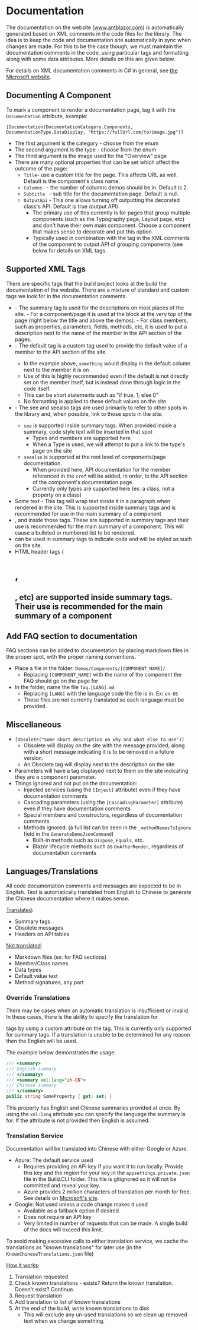 # Documentation

The documentation on the website (www.antblazor.com) is automatically generated based on XML comments in the code files for the library. The idea is to keep the code and documentation site automatically in sync when changes are made. For this to be the case though, we must maintain the documentation comments in the code, using particular tags and formatting along with some data attributes. More details on this are given below. 

For details on XML documentation comments in C# in general, see [the Microsoft website](https://learn.microsoft.com/en-us/dotnet/csharp/language-reference/xmldoc/).



## Documenting A Component

To mark a component to render a documentation page, tag it with the `Documentation` attribute, example:

`[Documentation(DocumentationCategory.Components, DocumentationType.DataDisplay, "https://fullUrl.com/to/image.jpg")]`

- The first argument is the category - choose from the enum
- The second argument is the type - choose from the enum
- The third argument is the image used for the "Overview" page
- There are many optional properties that can be set which affect the outcome of the page:
  - `Title`- use a custom title for the page. This affects URL as well. Default is the component's class name.
  - `Columns ` - the number of columns demos should be in. Default is 2.
  - `Subtitle ` - sub title for the documentation page. Default is null.
  - `OutputApi` - This one allows turning off outputting the decorated class's API. Default is true (output API).
    - The primary use of this currently is for pages that group multiple components (such as the Typography page, Layout page, etc) and don't have their own main component. Choose a component that makes sense to decorate and put this option. 
    - Typically used in combination with the <seealso> tag in the XML comments of the component to output API of grouping components (see below for details on XML tags.



## Supported XML Tags

There are specific tags that the build project looks at the build the documentation of the website. There are a mixture of standard and custom tags we look for in the documentation comments.

- <summary> - The summary tag is used for the descriptions on most places of the site. 
  - For a component/page it is used at the block at the very top of the page (right below the title and above the demos).
  - For class members, such as properties, parameters, fields, methods, etc, it is used to put a description next to the name of the member in the API section of the pages.
- <default value="something" /> - The default tag is a custom tag used to provide the default value of a member to the API section of the site.
  - In the example above, `something` would display in the default column next to the member it is on
  - Use of this is highly recommended even if the default is not directly set on the member itself, but is instead done through logic in the code itself.
  - This can be short statements such as "if true, 1, else 0"
  - No formatting is applied to these default values on the site
- <seealso cref="SomethingTheLibrary" /> - The see and seealso tags are used primarily to refer to other spots in the library and, when possible, link to those spots in the site.
  - `see` is supported inside summary tags. When provided inside a summary, code style text will be inserted in that spot
    - Types and members are supported here
    - When a Type is used, we will attempt to put a link to the type's page on the site
  - `seealso` is supported at the root level of components/page documentation. 
    - When provided here, API documentation for the member referenced in the `cref` will be added, in order, to the API section of the component's documentation page.
    - Currently only types are supported here (ex: a class, not a property on a class)
- <para>Some text</para>  - This tag will wrap text inside it in a paragraph when rendered in the site. This is supported inside summary tags and is recommended for use in the main summary of a component
- <list type="bullet">, <list type="number"> and <item> inside those tags. These are supported in summary tags and their use is recommended for the main summary of a component. This will cause a bulleted or numbered list to be rendered.
- <c> can be used in summary tags to indicate code and will be styled as such on the site.
- HTML header tags (<h1>, <h2>, etc) are supported inside summary tags. Their use is recommended for the main summary of a component



## Add FAQ section to documentation

FAQ sections can be added to documentation by placing markdown files in the proper spot, with the proper naming conventions. 

- Place a file in the folder: `Demos/Components/[COMPONENT_NAME]/` 
  - Replacing `[COMPONENT_NAME]` with the name of the component the FAQ should go on the page for
- In the folder, name the file `faq.[LANG].md`
  - Replacing `[LANG]` with the language code the file is in. Ex: `en-US`
  - These files are not currently translated so each language must be provided.



## Miscellaneous 

- `[Obsolete("Some short description on why and what else to use")]` 
  - Obsolete will display on the site with the message provided, along with a short message indicating it is to be removed in a future version.
  - An Obsolete tag will display next to the description on the site
- Parameters will have a tag displayed next to them on the site indicating they are a component parameter.
- Things ignored and not put on the documentation:
  - Injected services (using the `[Inject]` attribute) even if they have documentation comments
  - Cascading parameters (using the `[CascadingParameter]` attribute) even if they have documentation comments
  - Special members and constructors, regardless of documentation comments
  - Methods ignored: (a full list can be seen in the `_methodNamesToIgnore` field in the `GenerateDemoJsonCommand`)
    - Built-in methods such as `Dispose`, `Equals`, etc. 
    - Blazor lifecycle methods such as `OnAfterRender`, regardless of documentation comments



## Languages/Translations

All code documentation comments and messages are expected to be in English. Text is automatically translated from English to Chinese to generate the Chinese documentation where it makes sense.

<u>Translated</u>:

- Summary tags
- Obsolete messages
- Headers on API tables

<u>Not translated</u>:

- Markdown files (ex: for FAQ sections)
- Member/Class names
- Data types
- Default value text
- Method signatures, any part

### Override Translations

There may be cases when an automatic translation is insufficient or invalid. In these cases, there is the ability to specify the translation for <summary> tags by using a custom attribute on the tag. This is currently only supported for summary tags. If a translation is unable to be determined for any reason then the English will be used.

The example below demonstrates the usage: 

```c#
/// <summary>
/// English summary
/// </summary>
/// <summary xml:lang="zh-CN">
/// Chinese summary
/// </summary>
public string SomeProperty { get; set; }
```

This property has English and Chinese summaries provided at once. By using the `xml:lang` attribute you can specify the language the summary is for. If the attribute is not provided then English is assumed.

### Translation Service

Documentation will be translated into Chinese with either Google or Azure.

- Azure: The default service used
  - Requires providing an API key if you want it to run locally. Provide this key and the region for your key in the `appsettings.private.json` file in the Build.CLI folder. This file is gitignored so it will not be committed and reveal your key.
  - Azure provides 2 million characters of translation per month for free. See details on [Microsoft's site](https://azure.microsoft.com/en-us/pricing/details/cognitive-services/translator/#pricing).
- Google: Not used unless a code change makes it used
  - Available as a fallback option if desired
  - Does not require an API key
  - Very limited in number of requests that can be made. A single build of the docs will exceed this limit.



To avoid making excessive calls to either translation service, we cache the translations as "known translations" for later use (in the `KnownChineseTranslations.json` file)



<u>How it works</u>:

1. Translation requested
2. Check known translations - exists? Return the known translation. Doesn't exist? Continue.
3. Request translation
4. Add translation to list of known translations
5. At the end of the build, write known translations to disk
   - This will exclude any un-used translations so we clean up removed text when we change something.

